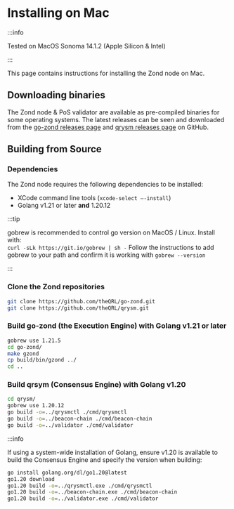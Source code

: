 
# Installing on Mac

:::info

Tested on MacOS Sonoma 14.1.2 (Apple Silicon & Intel)

:::

This page contains instructions for installing the Zond node on Mac.

## Downloading binaries

The Zond node & PoS validator are available as pre-compiled binaries for some operating systems. The latest releases can be seen and downloaded from the [go-zond releases page](https://github.com/theQRL/go-zond/releases/) and [qrysm releases page](https://github.com/theQRL/qrysm/releases/) on GitHub.

## Building from Source

### Dependencies

The Zond node requires the following dependencies to be installed:

- XCode command line tools (``xcode-select –-install``)
- Golang v1.21 or later **and** 1.20.12

:::tip

gobrew is recommended to control go version on MacOS / Linux. Install with:\
```curl -sLk https://git.io/gobrew | sh -```
Follow the instructions to add gobrew to your path and confirm it is working with ```gobrew --version```

:::

### Clone the Zond repositories

```bash
git clone https://github.com/theQRL/go-zond.git
git clone https://github.com/theQRL/qrysm.git
```

### Build go-zond (the Execution Engine) with Golang v1.21 or later

``` bash
gobrew use 1.21.5
cd go-zond/
make gzond
cp build/bin/gzond ../
cd ..
```

### Build qrsym (Consensus Engine) with Golang v1.20

```bash
cd qrysm/
gobrew use 1.20.12
go build -o=../qrysmctl ./cmd/qrysmctl
go build -o=../beacon-chain ./cmd/beacon-chain
go build -o=../validator ./cmd/validator
```

:::info

If using a system-wide installation of Golang, ensure v1.20 is available to build the Consensus Engine and specify the version when building:

```bash
go install golang.org/dl/go1.20@latest
go1.20 download
go1.20 build -o=../qrysmctl.exe ./cmd/qrysmctl
go1.20 build -o=../beacon-chain.exe ./cmd/beacon-chain
go1.20 build -o=../validator.exe ./cmd/validator
```
